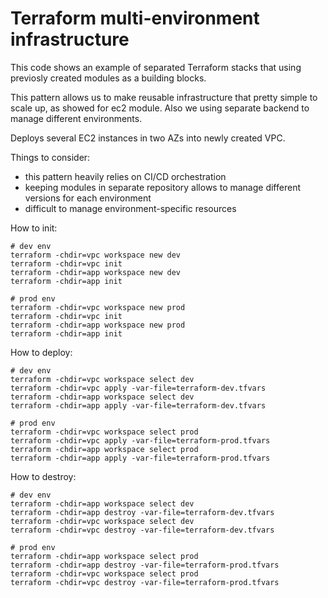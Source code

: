 # Terraform multi-environment infrastructure

This code shows an example of separated Terraform stacks that using previosly created modules as a building blocks.

This pattern allows us to make reusable infrastructure that pretty simple to scale up, as showed for ec2 module.
Also we using separate backend to manage different environments.

Deploys several EC2 instances in two AZs into newly created VPC.

Things to consider:
- this pattern heavily relies on CI/CD orchestration
- keeping modules in separate repository allows to manage different versions for each environment
- difficult to manage environment-specific resources

How to init:

```shell
# dev env
terraform -chdir=vpc workspace new dev
terraform -chdir=vpc init
terraform -chdir=app workspace new dev
terraform -chdir=app init

# prod env
terraform -chdir=vpc workspace new prod
terraform -chdir=vpc init
terraform -chdir=app workspace new prod
terraform -chdir=app init
```

How to deploy:

```shell
# dev env
terraform -chdir=vpc workspace select dev
terraform -chdir=vpc apply -var-file=terraform-dev.tfvars
terraform -chdir=app workspace select dev
terraform -chdir=app apply -var-file=terraform-dev.tfvars

# prod env
terraform -chdir=vpc workspace select prod
terraform -chdir=vpc apply -var-file=terraform-prod.tfvars
terraform -chdir=app workspace select prod
terraform -chdir=app apply -var-file=terraform-prod.tfvars
```

How to destroy:

```shell
# dev env
terraform -chdir=app workspace select dev
terraform -chdir=app destroy -var-file=terraform-dev.tfvars
terraform -chdir=vpc workspace select dev
terraform -chdir=vpc destroy -var-file=terraform-dev.tfvars

# prod env
terraform -chdir=app workspace select prod
terraform -chdir=app destroy -var-file=terraform-prod.tfvars
terraform -chdir=vpc workspace select prod
terraform -chdir=vpc destroy -var-file=terraform-prod.tfvars
```
